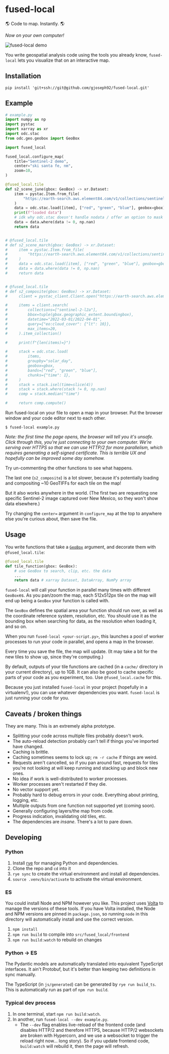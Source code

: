 # fused-local

🌎 Code to map. Instantly. 🌎

_Now on your own computer!_

![fused-local demo](media/fused-local-demo.gif)

You write geospatial analysis code using the tools you already know, `fused-local` lets you visualize that on an interactive map.

## Installation

```
pip install 'git+ssh://git@github.com/gjoseph92/fused-local.git'
```

## Example

```python
# example.py
import numpy as np
import pystac
import xarray as xr
import odc.stac
from odc.geo.geobox import GeoBox

import fused_local

fused_local.configure_map(
    title="Sentinel-2 demo",
    center="ski santa fe, nm",
    zoom=10,
)

@fused_local.tile
def s2_scene_june(gbox: GeoBox) -> xr.Dataset:
    item = pystac.Item.from_file(
        "https://earth-search.aws.element84.com/v1/collections/sentinel-2-l2a/items/S2A_13SDV_20240601_0_L2A"
    )
    data = odc.stac.load([item], ["red", "green", "blue"], geobox=gbox)
    print(f"loaded data")
    # idk why odc.stac doesn't handle nodata / offer an option to mask it
    data = data.where(data != 0, np.nan)
    return data


# @fused_local.tile
# def s2_scene_march(gbox: GeoBox) -> xr.Dataset:
#     item = pystac.Item.from_file(
#         "https://earth-search.aws.element84.com/v1/collections/sentinel-2-l2a/items/S2B_13SDV_20240301_0_L2A"
#     )
#     data = odc.stac.load([item], ["red", "green", "blue"], geobox=gbox)
#     data = data.where(data != 0, np.nan)
#     return data


# @fused_local.tile
# def s2_composite(gbox: GeoBox) -> xr.Dataset:
#     client = pystac_client.Client.open("https://earth-search.aws.element84.com/v1")

#     items = client.search(
#         collections=["sentinel-2-l2a"],
#         bbox=tuple(gbox.geographic_extent.boundingbox),
#         datetime="2022-03-01/2022-04-01",
#         query={"eo:cloud_cover": {"lt": 10}},
#         max_items=20,
#     ).item_collection()

#     print(f"{len(items)=}")

#     stack = odc.stac.load(
#         items,
#         groupby="solar_day",
#         geobox=gbox,
#         bands=["red", "green", "blue"],
#         chunks={"time": 1},
#     )
#     stack = stack.isel(time=slice(4))
#     stack = stack.where(stack != 0, np.nan)
#     comp = stack.median("time")

#     return comp.compute()
```

Run fused-local on your file to open a map in your browser. Put the browser window and your code editor next to each other.

```
$ fused-local example.py
```

_Note: the first time the page opens, the browser will tell you it's unsafe. Click through this, you're just connecting to your own computer. We're serving over HTTPS so that we can use HTTP/2 for more parallelism, which requires generating a self-signed certificate. This is terrible UX and hopefully can be improved some day somehow._

Try un-commenting the other functions to see what happens.

The last one (`s2_composite`) is a lot slower, because it's potentially loading and compositing ~10 GeoTIFFs for each tile on the map!

But it also works anywhere in the world. (The first two are requesting one specific Sentinel-2 image captured over New Mexico, so they won't show data elsewhere.)

Try changing the `center=` argument in `configure_map` at the top to anywhere else you're curious about, then save the file.

## Usage

You write functions that take a [`GeoBox`](https://odc-geo.readthedocs.io/en/latest/intro-geobox.html) argument, and decorate them with `@fused_local.tile`:

```python
@fused_local.tile
def tile_function(gbox: GeoBox):
    # use GeoBox to search, clip, etc. the data
    ...
    return data # xarray Dataset, DataArray, NumPy array
```

`fused-local` will call your function in parallel many times with different `GeoBox`es. As you pan/zoom the map, each 512x512px tile on the map will end up being a `GeoBox` your function is called with.

The `GeoBox` defines the spatial area your function should run over, as well as the coordinate reference system, resolution, etc. You should use it as the bounding box when searching for data, as the resolution when loading it, and so on.

When you run `fused-local <your-script.py>`, this launches a pool of worker processes to run your code in parallel, and opens a map in the browser.

Every time you save the file, the map will update. (It may take a bit for the new tiles to show up, since they're computing.)

By default, outputs of your tile functions are cached (in a `cache/` directory in your current directory), up to 1GB. It can also be good to cache specific parts of your code as you experiment, too. Use `@fused_local.cache` for this.

Because you just installed `fused-local` in your project (hopefully in a virtualenv!), you can use whatever dependencies you want. `fused-local` is just running your code for you.

## Caveats / broken things

They are many. This is an extremely alpha prototype.

- Splitting your code across multiple files probably doesn't work.
- The auto-reload detection probably can't tell if things you've imported have changed.
- Caching is brittle.
- Caching sometimes seems to lock up; `rm -r cache` if things are weird.
- Requests aren't cancelled, so if you pan around fast, requests for tiles you're not looking at will keep running and stacking up and block new ones.
- No idea if work is well-distributed to worker processes.
- Worker processes aren't restarted if they die.
- No vector support yet.
- Probably hard to debug errors in your code. Everything about printing, logging, etc.
- Multiple outputs from one function not supported yet (coming soon).
- Generally configuring layers/the map from code.
- Progress indication, invalidating old tiles, etc.
- The dependencies are _insane_. There's a lot to pare down.

## Developing

### Python

1. Install [rye](https://rye.astral.sh) for managing Python and dependencies.
1. Clone the repo and `cd` into it
1. `rye sync` to create the virtual environment and install all dependencies.
1. `source .venv/bin/activate` to activate the virtual environment.

### ES

You could install Node and NPM however you like. This project uses [Volta](https://volta.sh) to manage the versions of these tools. If you have Volta installed, the Node and NPM versions are pinned in `package.json`, so running `node` in this directory will automatically install and use the correct version.

1. `npm install`
1. `npm run build` to compile into `src/fused_local/frontend`
1. `npm run build:watch` to rebuild on changes

### Python -> ES

The Pydantic models are automatically translated into equivalent TypeScript interfaces. It ain't Protobuf, but it's better than keeping two definitions in sync manually.

The TypeScript (in `js/generated`) can be generated by `rye run build_ts`. This is automatically run as part of `npm run build`.

### Typical dev process

1. In one terminal, start `npm run build:watch`.
1. In another, run `fused-local --dev example.py`.
    - The `--dev` flag enables live-reload of the frontend code (and disables HTTP/2 and therefore HTTPS, because HTTP/2 websockets are broken with Hypercorn, and we use a websocket to trigger the reload right now... long story). So if you update frontend code, `build:watch` will rebuild it, then the page will refresh.
